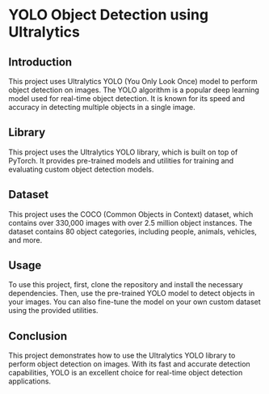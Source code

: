 # YOLO Object Detection using Ultralytics
## Introduction
This project uses Ultralytics YOLO (You Only Look Once) model to perform object detection on images. The YOLO algorithm is a popular deep learning model used for real-time object detection. It is known for its speed and accuracy in detecting multiple objects in a single image.

## Library
This project uses the Ultralytics YOLO library, which is built on top of PyTorch. It provides pre-trained models and utilities for training and evaluating custom object detection models.

## Dataset
This project uses the COCO (Common Objects in Context) dataset, which contains over 330,000 images with over 2.5 million object instances. The dataset contains 80 object categories, including people, animals, vehicles, and more.

## Usage
To use this project, first, clone the repository and install the necessary dependencies. 
Then, use the pre-trained YOLO model to detect objects in your images. You can also fine-tune the model on your own custom dataset using the provided utilities.

## Conclusion
This project demonstrates how to use the Ultralytics YOLO library to perform object detection on images. With its fast and accurate detection capabilities,
YOLO is an excellent choice for real-time object detection applications.
